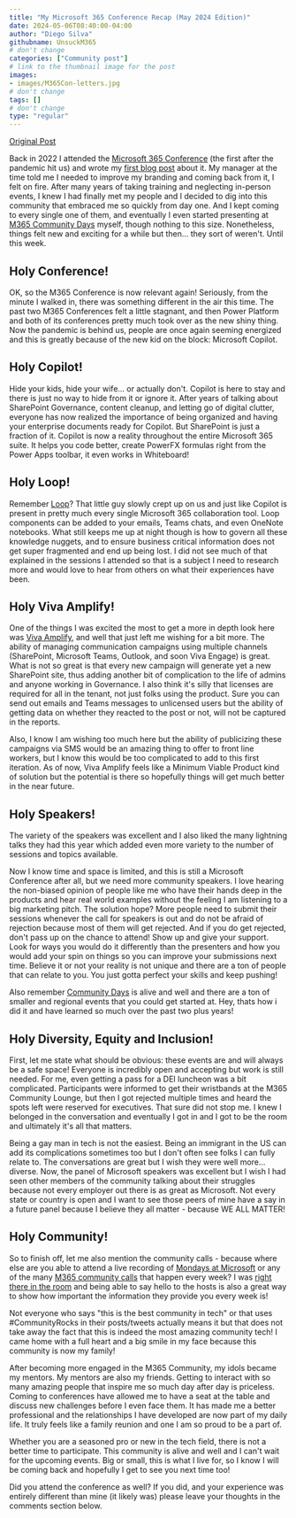 ```yaml
---
title: "My Microsoft 365 Conference Recap (May 2024 Edition)"
date: 2024-05-06T08:40:00-04:00
author: "Diego Silva"
githubname: UnsuckM365
# don't change
categories: ["Community post"]
# link to the thumbnail image for the post
images:
- images/M365Con-letters.jpg
# don't change
tags: []
# don't change
type: "regular"
---
```


[Original Post](https://unsuckm365.com/2024/05/02/my-microsoft-365-conference-recap-may-2024-edition)

Back in 2022 I attended the [Microsoft 365 Conference](https://m365conf.com/) (the first after the pandemic hit us) and wrote my [first blog post](https://unsuckm365.com/2022/04/16/the-microsoft-365-conference-and-how-you-owe-it-to-yourself-going-to-the-next-one/) about it. My manager at the time told me I needed to improve my branding and coming back from it, I felt on fire. After many years of taking training and neglecting in-person events, I knew I had finally met my people and I decided to dig into this community that embraced me so quickly from day one. And I kept coming to every single one of them, and eventually I even started presenting at [M365 Community Days](https://www.communitydays.org/) myself, though nothing to this size. Nonetheless, things felt new and exciting for a while but then... they sort of weren't. Until this week.

## Holy Conference!

OK, so the M365 Conference is now relevant again! Seriously, from the minute I walked in, there was something different in the air this time. The past two M365 Conferences felt a little stagnant, and then Power Platform and both of its conferences pretty much took over as the new shiny thing. Now the pandemic is behind us, people are once again seeming energized and this is greatly because of the new kid on the block: Microsoft Copilot.

## Holy Copilot!

Hide your kids, hide your wife... or actually don't. Copilot is here to stay and there is just no way to hide from it or ignore it. After years of talking about SharePoint Governance, content cleanup, and letting go of digital clutter, everyone has now realized the importance of being organized and having your enterprise documents ready for Copilot. But SharePoint is just a fraction of it. Copilot is now a reality throughout the entire Microsoft 365 suite. It helps you code better, create PowerFX formulas right from the Power Apps toolbar, it even works in Whiteboard!

## Holy Loop!

Remember [Loop](https://www.microsoft.com/en-us/microsoft-loop)? That little guy slowly crept up on us and just like Copilot is present in pretty much every single Microsoft 365 collaboration tool. Loop components can be added to your emails, Teams chats, and even OneNote notebooks. What still keeps me up at night though is how to govern all these knowledge nuggets, and to ensure business critical information does not get super fragmented and end up being lost. I did not see much of that explained in the sessions I attended so that is a subject I need to research more and would love to hear from others on what their experiences have been.

## Holy Viva Amplify!

One of the things I was excited the most to get a more in depth look here was [Viva Amplify](https://www.microsoft.com/en-us/microsoft-viva/amplify), and well that just left me wishing for a bit more. The ability of managing communication campaigns using multiple channels (SharePoint, Microsoft Teams, Outlook, and soon Viva Engage) is great. What is not so great is that every new campaign will generate yet a new SharePoint site, thus adding another bit of complication to the life of admins and anyone working in Governance. I also think it's silly that licenses are required for all in the tenant, not just folks using the product. Sure you can send out emails and Teams messages to unlicensed users but the ability of getting data on whether they reacted to the post or not, will not be captured in the reports.

Also, I know I am wishing too much here but the ability of publicizing these campaigns via SMS would be an amazing thing to offer to front line workers, but I know this would be too complicated to add to this first iteration. As of now, Viva Amplify feels like a Minimum Viable Product kind of solution but the potential is there so hopefully things will get much better in the near future.

## Holy Speakers!

The variety of the speakers was excellent and I also liked the many lightning talks they had this year which added even more variety to the number of sessions and topics available.

Now I know time and space is limited, and this is still a Microsoft Conference after all, but we need more community speakers. I love hearing the non-biased opinion of people like me who have their hands deep in the products and hear real world examples without the feeling I am listening to a big marketing pitch. The solution hope? More people need to submit their sessions whenever the call for speakers is out and do not be afraid of rejection because most of them will get rejected. And if you do get rejected, don't pass up on the chance to attend! Show up and give your support. Look for ways you would do it differently than the presenters and how you would add your spin on things so you can improve your submissions next time. Believe it or not your reality is not unique and there are a ton of people that can relate to you. You just gotta perfect your skills and keep pushing!

Also remember [Community Days](https://www.communitydays.org/) is alive and well and there are a ton of smaller and regional events that you could get started at. Hey, thats how i did it and have learned so much over the past two plus years!

## Holy Diversity, Equity and Inclusion!

First, let me state what should be obvious: these events are and will always be a safe space! Everyone is incredibly open and accepting but work is still needed. For me, even getting a pass for a DEI luncheon was a bit complicated. Participants were informed to get their wristbands at the M365 Community Lounge, but then I got rejected multiple times and heard the spots left were reserved for executives. That sure did not stop me. I knew I belonged in the conversation and eventually I got in and I got to be the room and ultimately it's all that matters.

Being a gay man in tech is not the easiest. Being an immigrant in the US can add its complications sometimes too but I don't often see folks I can fully relate to. The conversations are great but I wish they were well more... diverse. Now, the panel of Microsoft speakers was excellent but I wish I had seen other members of the community talking about their struggles because not every employer out there is as great as Microsoft. Not every state or country is open and I want to see those peers of mine have a say in a future panel because I believe they all matter - because WE ALL MATTER!

## Holy Community!

So to finish off, let me also mention the community calls - because where else are you able to attend a live recording of [Mondays at Microsoft](https://www.linkedin.com/events/mondaysatmicrosoft-episode247187586030902906880) or any of the many [M365 community calls](https://pnp.github.io/#events) that happen every week? I was [right there in the room](https://twitter.com/UnsuckM365/status/1786035896346619938) and being able to say hello to the hosts is also a great way to show how important the information they provide you every week is!

Not everyone who says "this is the best community in tech" or that uses #CommunityRocks in their posts/tweets actually means it but that does not take away the fact that this is indeed the most amazing community tech! I came home with a full heart and a big smile in my face because this community is now my family!

After becoming more engaged in the M365 Community, my idols became my mentors. My mentors are also my friends. Getting to interact with so many amazing people that inspire me so much day after day is priceless. Coming to conferences have allowed me to have a seat at the table and discuss new challenges before I even face them. It has made me a better professional and the relationships I have developed are now part of my daily life. It truly feels like a family reunion and one I am so proud to be a part of.

Whether you are a seasoned pro or new in the tech field, there is not a better time to participate. This community is alive and well and I can't wait for the upcoming events. Big or small, this is what I live for, so I know I will be coming back and hopefully I get to see you next time too!

Did you attend the conference as well? If you did, and your experience was entirely different than mine (it likely was) please leave your thoughts in the comments section below.